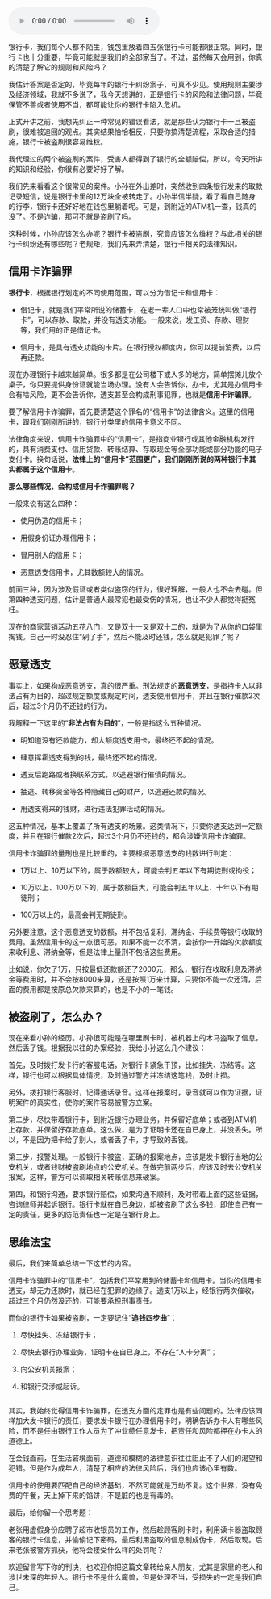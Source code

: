 <audio title="34 _ 从透支到盗刷：人人须知的银行卡纠纷" src="https://static001.geekbang.org/resource/audio/14/24/143d3982b49aec1e89dcb46863485d24.mp3" controls="controls"></audio> 
<p>银行卡，我们每个人都不陌生，钱包里放着四五张银行卡可能都很正常。同时，银行卡也十分重要，毕竟可能就是我们的全部家当了。不过，虽然每天会用到，你真的清楚了解它的规则和风险吗？</p><p>我估计答案是否定的，毕竟每年的银行卡纠纷案子，可真不少见。使用规则主要涉及经济领域，我就不多说了，我今天想讲的，正是银行卡的风险和法律问题，毕竟保管不善或者使用不当，都可能让你的银行卡陷入危机。</p><p>正式开讲之前，我想先纠正一种常见的错误看法，就是那些认为银行卡一旦被盗刷，很难被追回的观点。其实结果恰恰相反，只要你搞清楚流程，采取合适的措施，银行卡被盗刷很容易维权。</p><p>我代理过的两个被盗刷的案件，受害人都得到了银行的全额赔偿，所以，今天所讲的知识和经验，你很有必要好好了解。</p><p>我们先来看看这个很常见的案件。小孙在外出差时，突然收到四条银行发来的取款记录短信，说是银行卡里的12万块全被转走了。小孙半信半疑，看了看自己随身的行李，银行卡还好好地在钱包里躺着呢。可是，到附近的ATM机一查，钱真的没了。不是诈骗，那可不就是盗刷了吗。</p><p>这种时候，小孙应该怎么办呢？银行卡被盗刷，究竟应该怎么维权？与此相关的银行卡纠纷还有哪些呢？老规矩，我们先来弄清楚，银行卡相关的法律知识。</p><!-- [[[read_end]]] --><h2>信用卡诈骗罪</h2><p><strong>银行卡</strong>，根据银行划定的不同使用范围，可以分为借记卡和信用卡：</p><ul>
<li>
<p>借记卡，就是我们平常所说的储蓄卡，在老一辈人口中也常被笼统叫做“银行卡”，可以存款、取款，并没有透支功能。一般来说，发工资、存款、理财等，我们用的正是借记卡。</p>
</li>
<li>
<p>信用卡，是具有透支功能的卡片。在银行授权额度内，你可以提前消费，以后再还款。</p>
</li>
</ul><p>现在办理银行卡越来越简单。很多都是在公司楼下或人多的地方，简单摆摊儿放个桌子，你只要提供身份证就能当场办理。没有人会告诉你，办卡，尤其是办信用卡会有啥风险，更不会告诉你，透支甚至会构成刑事犯罪，也就是<strong>信用卡诈骗罪</strong>。</p><p>要了解信用卡诈骗罪，首先要清楚这个罪名的“信用卡”的法律含义。这里的信用卡，跟我们刚刚所讲的，银行分类里的信用卡意义不同。</p><p>法律角度来说，信用卡诈骗罪中的“信用卡”，是指商业银行或其他金融机构发行的，具有消费支付、信用贷款、转账结算、存取现金等全部功能或部分功能的电子支付卡。换句话说，<strong>法律上的“信用卡”范围更广，我们刚刚所说的两种银行卡其实都属于这个信用卡</strong>。</p><p><strong>那么哪些情况，会构成信用卡诈骗罪呢？</strong></p><p>一般来说有这么四种：</p><ul>
<li>
<p>使用伪造的信用卡；</p>
</li>
<li>
<p>用假身份证办理信用卡；</p>
</li>
<li>
<p>冒用别人的信用卡；</p>
</li>
<li>
<p>恶意透支信用卡，尤其数额较大的情况。</p>
</li>
</ul><p>前面三种，因为涉及假证或者类似盗窃的行为，很好理解，一般人也不会去碰。但第四种透支问题，估计是普通人最常犯也最受伤的情况，也让不少人都觉得挺冤枉。</p><p>现在的商家营销活动五花八门，又是双十一又是双十二的，就是为了从你的口袋里掏钱。自己一时没忍住“剁了手”，然后不能及时还钱，怎么就是犯罪了呢？</p><h2>恶意透支</h2><p>事实上，如果构成恶意透支，真的很严重。刑法规定的<strong>恶意透支</strong>，是指持卡人以非法占有为目的，超过规定额度或规定时间，透支使用信用卡，并且在银行催款2次后，超过3个月仍不还钱的行为。</p><p>我解释一下这里的“<strong>非法占有为目的</strong>”，一般是指这么五种情况。</p><ul>
<li>
<p>明知道没有还款能力，却大额度透支用卡，最终还不起的情况。</p>
</li>
<li>
<p>肆意挥霍透支得到的钱，最终还不起的情况。</p>
</li>
<li>
<p>透支后跑路或者换联系方式，以逃避银行催债的情况。</p>
</li>
<li>
<p>抽逃、转移资金等各种隐藏自己的财产，以逃避还款的情况。</p>
</li>
<li>
<p>用透支得来的钱财，进行违法犯罪活动的情况。</p>
</li>
</ul><p>这五种情况，基本上覆盖了所有透支的场景。这类情况下，只要你透支达到一定额度，并且在银行催款2次后，超过3个月仍不还钱的，都会涉嫌信用卡诈骗罪。</p><p>信用卡诈骗罪的量刑也是比较重的，主要根据恶意透支的钱数进行判定：</p><ul>
<li>
<p>1万以上、10万以下的，属于数额较大，可能会判五年以下有期徒刑或拘役；</p>
</li>
<li>
<p>10万以上、100万以下的，属于数额巨大，可能会判五年以上、十年以下有期徒刑；</p>
</li>
<li>
<p>100万以上的，最高会判无期徒刑。</p>
</li>
</ul><p>另外要注意，这个恶意透支的数额，并不包括复利、滞纳金、手续费等银行收取的费用。虽然信用卡的这一点很可恶，如果不能一次不清，会按你一开始的欠款额度来收利息、滞纳金等，但是法律上量刑不包括这些费用。</p><p>比如说，你欠了1万，只按最低还款额还了2000元，那么，银行在收取利息及滞纳金等费用时，并不会按8000来算，还是按照1万来计算，只要你不能一次还清，后面的费用都是按原总欠款来算的，也是不小的一笔钱。</p><h2>被盗刷了，怎么办？</h2><p>现在来看小孙的经历。小孙很可能是在哪里刷卡时，被机器上的木马盗取了信息，然后丢了钱。根据我以往的办案经验，我给小孙这么几个建议：</p><p>首先，及时拨打发卡行的客服电话，对银行卡紧急干预，比如挂失、冻结等。这样，银行也可以根据具体情况，及时通过警方并冻结这笔钱，及时止损。</p><p>另外，拨打银行客服时，记得通话录音。这样在报案时，录音就可以作为证据，证明案件的真实性，使你的案件容易被警方立案。</p><p>第二步，尽快带着银行卡，到附近银行办理业务，并保留好底单；或者到ATM机上存款，并保留好存款底单。这么做，是为了证明卡还在自已身上，并没丢失。所以，不是因为把卡给了别人，或者丢了卡，才导致的丢钱。</p><p>第三步，报警处理。一般银行卡被盗，正确的报案地点，应该是发卡银行当地的公安机关，或者钱财被盗刷地点的公安机关。在做完前两步后，应该及时去公安机关报案，这样，警方可以调取相关转账信息来破案。</p><p>第四，和银行沟通，要求银行赔偿，如果沟通不顺利，及时带着上面的这些证据，咨询律师并起诉银行。银行卡就在自已身边，却被盗刷了这么多钱，即使自己有一定的责任，更多的防范责任也一定是在银行身上。</p><h2>思维法宝</h2><p>最后，我们来简单总结一下这节的内容。</p><p>信用卡诈骗罪中的“信用卡”，包括我们平常用到的储蓄卡和信用卡。当你的信用卡透支，却无力还款时，就已经在犯罪的边缘了。透支1万以上，经银行两次催收，超过三个月仍然没还的，可能要承担刑事责任。</p><p>而你的银行卡如果被盗刷，一定要记住“<strong>追钱四步曲</strong>”：</p><ol>
<li>
<p>尽快挂失、冻结银行卡；</p>
</li>
<li>
<p>尽快去银行办理业务，证明卡在自已身上，不存在“人卡分离”；</p>
</li>
<li>
<p>向公安机关报案；</p>
</li>
<li>
<p>和银行交涉或起诉。</p>
</li>
</ol><p><img src="https://static001.geekbang.org/resource/image/fa/21/faa3434e47c38f0f4b81aa75695cee21.jpg" alt=""></p><p>其实，我始终觉得信用卡诈骗罪，在透支方面的定罪也是有些问题的。法律应该同样加大发卡银行的责任，要求发卡银行在办理信用卡时，明确告诉办卡人有哪些风险，而不是任由银行工作人员为了冲业绩任意发卡，把责任和风险都押在办卡人的道德上。</p><p>在金钱面前，在生活窘境面前，道德和模糊的法律意识往往阻止不了人们的渴望和犯错。但是作为成年人，清楚了相应的法律风险后，我们也应该心里有数。</p><p>信用卡的使用要匹配自己的经济基础，不然可能就是万劫不复。这个世界，没有免费的午餐，天上掉下来的馅饼，不是脏的也是有毒的。</p><p>最后，给你留一个思考题：</p><p>老张用虚假身份应聘了超市收银员的工作，然后趁顾客刷卡时，利用读卡器盗取顾客的银行卡信息，并偷偷记下密码，最后利用盗取的信息制成伪卡，然后取现。后来老张被警方抓获，他将会接受什么样的处罚呢？</p><p>欢迎留言写下你的判决，也欢迎你把这篇文章转给亲人朋友，尤其是家里的老人和涉世未深的年轻人。银行卡不是什么魔兽，但是处理不当，受损失的一定是我们自己。</p><p></p>